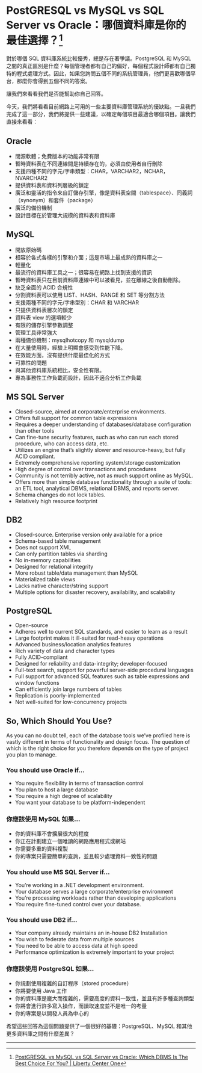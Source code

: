 # PostGRESQL vs MySQL vs SQL Server vs Oracle：哪個資料庫是你的最佳選擇？[^1]

對於哪個 SQL 資料庫系統比較優秀，總是存在著爭議。PostgreSQL 和 MySQL 之間的真正區別是什麼？每個管理者都有自己的偏好，每個程式設計師都有自己獨特的程式處理方式。因此，如果您詢問五個不同的系統管理員，他們更喜歡哪個平台，那麼你會得到五個不同的答案。

讓我們來看看我們是否能幫助你自己回答。

今天，我們將看看目前網路上可用的一些主要資料庫管理系統的優缺點。一旦我們完成了這一部分，我們將提供一些建議，以確定每個項目最適合哪個項目。讓我們直接來看看：

## Oracle

* 閉源軟體；免費版本的功能非常有限
* 暫時資料表在不同連線間是持續存在的，必須由使用者自行刪除
* 支援四種不同的字元/字串類型：CHAR，VARCHAR2，NCHAR，NVARCHAR2
* 提供資料表和資料列層級的鎖定
* 廣泛和靈活的指令來自訂儲存引擎，像是資料表空間（tablespace）、同義詞（synonym）和套件（package）
* 廣泛的備份機制
* 設計目標在於管理大規模的資料表和資料庫

## MySQL

* 開放原始碼
* 相容於各式各樣的引擎和介面；這是市場上最成熟的資料庫之一
* 輕量化
* 最流行的資料庫工具之一；很容易在網路上找到支援的資訊
* 暫時資料表只在目前資料庫連線中可以被看見，並在離線之後自動刪除。
* 缺乏全面的 ACID 合規性
* 分割資料表可以使用 LIST、HASH、RANGE 和 SET 等分割方法
* 支援兩種不同的字元/字串型別：CHAR 和 VARCHAR
* 只提供資料表層次的鎖定
* 資料表 view 的選項較少
* 有限的儲存引擎參數調整
* 管理工具非常強大
* 兩種備份機制：mysqlhotcopy 和 mysqldump
* 在大量使用時，經驗上明顯會感受到性能下降。
* 在效能方面，沒有提供什麼最佳化的方式
* 可靠性的問題
* 與其他資料庫系統相比，安全性有限。
* 專為事務性工作負載而設計，因此不適合分析工作負載

## MS SQL Server

* Closed-source, aimed at corporate/enterprise environments.
* Offers full support for common table expressions
* Requires a deeper understanding of databases/database configuration than other tools
* Can fine-tune security features, such as who can run each stored procedure, who can access data, etc.
* Utilizes an engine that’s slightly slower and resource-heavy, but fully ACID compliant.
* Extremely comprehensive reporting system/storage customization
* High degree of control over transactions and procedures
* Community is not terribly active, not as much support online as MySQL.
* Offers more than simple database functionality through a suite of tools: an ETL tool, analytical DBMS, relational DBMS, and reports server.
* Schema changes do not lock tables.
* Relatively high resource footprint

## DB2

* Closed-source. Enterprise version only available for a price
* Schema-based table management
* Does not support XML
* Can only partition tables via sharding
* No in-memory capabilities
* Designed for relational integrity
* More robust table/data management than MySQL
* Materialized table views
* Lacks native character/string support
* Multiple options for disaster recovery, availability, and scalability

## PostgreSQL

* Open-source
* Adheres well to current SQL standards, and easier to learn as a result
* Large footprint makes it ill-suited for read-heavy operations
* Advanced business/location analytics features
* Rich variety of data and character types
* Fully ACID-compliant
* Designed for reliability and data-integrity; developer-focused
* Full-text search, support for powerful server-side procedural languages
* Full support for advanced SQL features such as table expressions and window functions
* Can efficiently join large numbers of tables
* Replication is poorly-implemented
* Not well-suited for low-concurrency projects

## So, Which Should You Use?

As you can no doubt tell, each of the database tools we’ve profiled here is vastly different in terms of functionality and design focus. The question of which is the right choice for you therefore depends on the type of project you plan to manage.

### You should use Oracle if…

* You require flexibility in terms of transaction control
* You plan to host a large database
* You require a high degree of scalability
* You want your database to be platform-independent

### 你應該使用 MySQL 如果…

* 你的資料庫不會擴展很大的程度
* 你正在計劃建立一個唯讀的網路應用程式或網站
* 你需要多重的資料複製
* 你的專案只需要簡單的查詢，並且較少處理資料一致性的問題

### You should use MS SQL Server if…

* You’re working in a .NET development environment.
* Your database serves a large corporate/enterprise environment
* You’re processing workloads rather than developing applications
* You require fine-tuned control over your database.

### You should use DB2 if…

* Your company already maintains an in-house DB2 Installation
* You wish to federate data from multiple sources
* You need to be able to access data at high speed
* Performance optimization is extremely important to your project

### 你應該使用 PostgreSQL 如果…

* 你規劃使用複雜的自訂程序（stored procedure）
* 你將要使用 Java 工作
* 你的資料庫是龐大而復雜的，需要高度的資料一致性，並且有許多種查詢類型
* 你將會進行許多寫入操作，而讀取速度並不是唯一的考量
* 你的專案是以開發人員為中心的

希望這些回答為這個問題提供了一個很好的基礎：PostgreSQL、MySQL 和其他更多資料庫之間有什麼差異？

---

[^1]:  [PostGRESQL vs MySQL vs SQL Server vs Oracle: Which DBMS Is The Best Choice For You? \| Liberty Center One](https://www.libertycenterone.com/blog/postgresql-vs-mysql-vs-sql-server-vs-oracle/)

